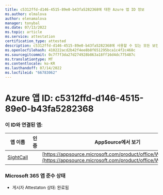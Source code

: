 ```yaml
---
title: c5312ffd-d146-4515-89e0-b43fa5282368에 대한 Azure 앱 ID 정보
ms.author: elmalova
author: elenamalova
manager: tonybal
ms.date: 07/13/2022
ms.topic: article
ms.service: attestation
certification_type: attested
description: c5312ffd-d146-4515-89e0-b43fa5282368에 사용할 수 있는 모든 보안 및 규정 준수 정보입니다.
ms.openlocfilehash: 410222acd2b42f4ee8b8f651295bca1c4f2c468c
ms.sourcegitcommit: 0c7f7f3da27d274928b863a18ff16d4dc775487c
ms.translationtype: MT
ms.contentlocale: ko-KR
ms.lasthandoff: 07/14/2022
ms.locfileid: "66783062"
---
```

# <a name="azure-app-id-c5312ffd-d146-4515-89e0-b43fa5282368"></a>Azure 앱 ID: c5312ffd-d146-4515-89e0-b43fa5282368


### <a name="apps-associated-with-this-id"></a>이 ID와 연결된 앱:
| **앱 이름** | **인증** | **AppSource에서 보기** |
|--------------|---------------|-----------------------|
| [SightCall](../forward/WA200003675.md) |  | [https://appsource.microsoft.com/product/office/WA200003675](https://appsource.microsoft.com/product/office/WA200003675) |

### <a name="microsoft-365-app-compliance-status"></a>Microsoft 365 앱 준수 상태
- 게시자 Attestaton 상태: 완료됨
